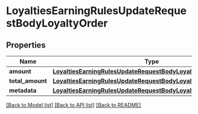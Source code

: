 # LoyaltiesEarningRulesUpdateRequestBodyLoyaltyOrder


## Properties

Name | Type | Description | Notes
------------ | ------------- | ------------- | -------------
**amount** | [**LoyaltiesEarningRulesUpdateRequestBodyLoyaltyOrderAmount**](LoyaltiesEarningRulesUpdateRequestBodyLoyaltyOrderAmount.md) |  | [optional] 
**total_amount** | [**LoyaltiesEarningRulesUpdateRequestBodyLoyaltyOrderTotalAmount**](LoyaltiesEarningRulesUpdateRequestBodyLoyaltyOrderTotalAmount.md) |  | [optional] 
**metadata** | [**LoyaltiesEarningRulesUpdateRequestBodyLoyaltyOrderMetadata**](LoyaltiesEarningRulesUpdateRequestBodyLoyaltyOrderMetadata.md) |  | [optional] 

[[Back to Model list]](../README.md#documentation-for-models) [[Back to API list]](../README.md#documentation-for-api-endpoints) [[Back to README]](../README.md)


